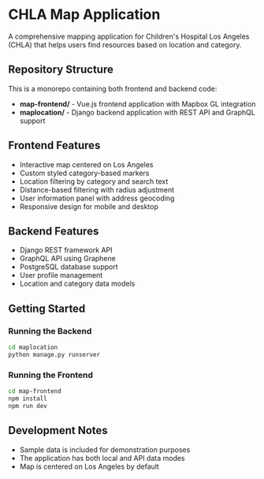 # CHLA Map Application

A comprehensive mapping application for Children's Hospital Los Angeles (CHLA) that helps users find resources based on location and category.

## Repository Structure

This is a monorepo containing both frontend and backend code:

- **map-frontend/** - Vue.js frontend application with Mapbox GL integration
- **maplocation/** - Django backend application with REST API and GraphQL support

## Frontend Features

- Interactive map centered on Los Angeles
- Custom styled category-based markers
- Location filtering by category and search text
- Distance-based filtering with radius adjustment
- User information panel with address geocoding
- Responsive design for mobile and desktop

## Backend Features

- Django REST framework API
- GraphQL API using Graphene
- PostgreSQL database support
- User profile management
- Location and category data models

## Getting Started

### Running the Backend

```bash
cd maplocation
python manage.py runserver
```

### Running the Frontend

```bash
cd map-frontend
npm install
npm run dev
```

## Development Notes

- Sample data is included for demonstration purposes
- The application has both local and API data modes
- Map is centered on Los Angeles by default
